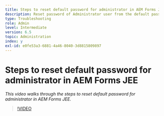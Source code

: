 ```yaml
---
title: Steps to reset default password for administrator in AEM Forms JEE
description: Reset password of Administrator user from the default password
type: Troubleshooting
role: Admin
level: Intermediate
version: 6.5
topic: Administration
index: y
exl-id: e0fe53a3-6881-4a46-8040-3d8815809897
---
```

# Steps to reset default password for administrator in AEM Forms JEE

*This video walks through the steps to reset default password for administrator in AEM Forms JEE.*

>[!VIDEO](https://video.tv.adobe.com/v/335541?quality=12&learn=on)
